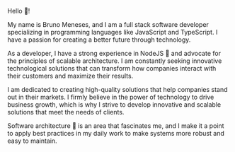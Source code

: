 [](https://i.ibb.co/2d5mDT1/Design-sem-nome-4.png)

Hello 👋!

My name is Bruno Meneses, and I am a full stack software developer specializing in programming languages like JavaScript and TypeScript. I have a passion for creating a better future through technology.

As a developer, I have a strong experience in NodeJS 💪 and advocate for the principles of scalable architecture. I am constantly seeking innovative technological solutions that can transform how companies interact with their customers and maximize their results.

I am dedicated to creating high-quality solutions that help companies stand out in their markets. I firmly believe in the power of technology to drive business growth, which is why I strive to develop innovative and scalable solutions that meet the needs of clients.

Software architecture 📝 is an area that fascinates me, and I make it a point to apply best practices in my daily work to make systems more robust and easy to maintain.
